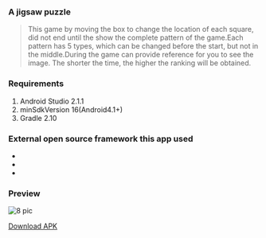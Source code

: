 ### A jigsaw puzzle

>This game by moving the box to change the location of each square, did not end until the show the complete pattern of the game.Each pattern has 5 types, which can be changed before the start, but not in the middle.During the game can provide reference for you to see the image. The shorter the time, the higher the ranking will be obtained.

### Requirements

1. Android Studio 2.1.1
2. minSdkVersion 16(Android4.1+)
3. Gradle 2.10

### External open source framework this app used

* [SweetAlertDialog]: https://github.com/pedant/sweet-alert-dialog
* [android-crop]: https://github.com/jdamcd/android-crop
* [Picasso]: https://github.com/square/picasso 

### Preview
![8 pic](https://cloud.githubusercontent.com/assets/5881284/16706131/c6455206-45d2-11e6-98be-3d5f2a684fde.jpg)

[Download APK](https://github.com/GalliLiu/Puzzle/releases/download/1.0/jigsawpuzzle.apk)
